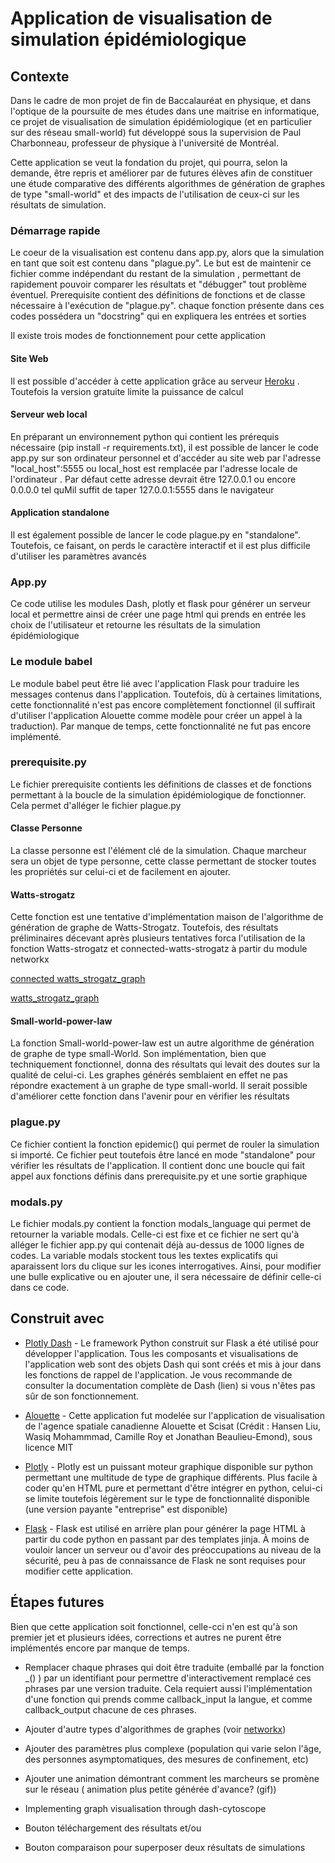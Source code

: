 
# Application de visualisation de simulation épidémiologique


## Contexte

Dans le cadre de mon projet de fin de Baccalauréat en physique, et dans l'optique de la poursuite de mes études dans une maitrise en informatique, ce projet de visualisation de simulation épidémiologique (et en particulier sur des réseau small-world) fut développé sous la supervision de Paul Charbonneau, professeur de physique à l'université de Montréal.

Cette application se veut la fondation du projet, qui pourra, selon la demande, être repris et améliorer par de futures élèves afin de constituer une étude comparative des différents algorithmes de génération de graphes de type "small-world" et des impacts de l'utilisation de ceux-ci sur les résultats de simulation.

### Démarrage rapide

Le coeur de la visualisation est contenu dans app.py, alors que la simulation en tant que soit est contenu dans "plague.py". Le but est de maintenir ce fichier comme indépendant du restant de la simulation , permettant de rapidement pouvoir comparer les résultats et "débugger" tout problème éventuel. Prerequisite contient des définitions de fonctions et de classe nécessaire à l'exécution de "plague.py".
chaque fonction présente dans ces codes possédera un "docstring" qui en expliquera les entrées et sorties

Il existe trois modes de fonctionnement pour cette application

#### Site Web

Il est possible d'accéder à cette application grâce au serveur [Heroku](https://phy3030.herokuapp.com/) . Toutefois la version gratuite limite la puissance de calcul

#### Serveur web local

En préparant un environnement python qui contient les prérequis nécessaire (pip install -r requirements.txt), il est possible de lancer le code app.py sur son ordinateur personnel et d'accéder au site web par l'adresse
"local_host":5555 ou local_host est remplacée par l'adresse locale de l'ordinateur . Par défaut cette adresse devrait être 127.0.0.1 ou encore 0.0.0.0 tel quMil suffit de taper 127.0.0.1:5555 dans le navigateur

#### Application standalone

Il est également possible de lancer le code plague.py en "standalone". Toutefois, ce faisant, on perds le caractère interactif et il est plus difficile d'utiliser les paramètres avancés



### App.py

Ce code utilise les modules Dash, plotly et flask pour générer un serveur local et permettre ainsi de créer une page html qui prends en entrée les choix de l'utilisateur et retourne les résultats de la simulation épidémiologique

### Le module babel

Le module babel peut être lié avec l'application Flask pour traduire les messages contenus dans l'application. Toutefois, dù à certaines limitations, cette fonctionnalité n'est pas encore complètement fonctionnel (il suffirait d'utiliser l'application Alouette comme modèle pour créer un appel à la traduction). Par manque de temps, cette fonctionnalité ne fut pas encore implémenté.

### prerequisite.py

Le fichier prerequisite contients les définitions de classes et de fonctions permettant à la boucle de la simulation épidémiologique de fonctionner. Cela permet d'alléger le fichier plague.py

#### Classe Personne

La classe personne est l'élément clé de la simulation. Chaque marcheur sera un objet de type personne, cette classe permettant de stocker toutes les propriétés sur celui-ci et de facilement en ajouter.

#### Watts-strogatz

Cette fonction est une tentative d'implémentation maison de l'algorithme de génération de graphe de Watts-Strogatz. Toutefois, des résultats préliminaires décevant après plusieurs tentatives forca l'utilisation de la fonction Watts-strogatz et connected-watts-strogatz à partir du module networkx

[connected watts_strogatz_graph](https://networkx.org/documentation/networkx-1.9.1/reference/generated/networkx.generators.random_graphs.connected_watts_strogatz_graph.html)

[watts_strogatz_graph](https://networkx.org/documentation/networkx-1.9/reference/generated/networkx.generators.random_graphs.watts_strogatz_graph.html)
#### Small-world-power-law

La fonction Small-world-power-law est un autre algorithme de génération de graphe de type small-World. Son implémentation, bien que techniquement fonctionnel, donna des résultats qui levait des doutes sur la qualité de celui-ci. Les graphes générés semblaient en effet ne pas répondre exactement à un graphe de type small-world. Il serait possible d'améliorer cette fonction dans l'avenir pour en vérifier les résultats


### plague.py

Ce fichier contient la fonction epidemic() qui permet de rouler la simulation si importé. Ce fichier peut toutefois être lancé en mode "standalone" pour vérifier les résultats de l'application. Il contient donc une boucle qui fait appel aux fonctions définis dans prerequisite.py et une sortie graphique

### modals.py

Le fichier modals.py contient la fonction modals_language qui permet de retourner la variable modals. Celle-ci est fixe et ce fichier ne sert qu'à alléger le fichier app.py qui contenait déjà au-dessus de 1000 lignes de codes. La variable modals stockent tous les textes explicatifs qui aparaissent lors du clique sur les icones interrogatives. Ainsi, pour modifier une bulle explicative ou en ajouter une, il sera nécessaire de définir celle-ci dans ce code.


## Construit avec

  - [Plotly Dash](  https://plotly.com/dash/) - Le framework Python construit sur Flask a été utilisé pour développer l'application. Tous les composants et visualisations de l'application web sont des objets Dash qui sont créés et mis à jour dans les fonctions de rappel de l'application. Je vous recommande de consulter la documentation complète de Dash (lien) si vous n'êtes pas sûr de son fonctionnement.


  - [Alouette](https://github.com/asc-csa/AlouetteApp) - Cette application fut modelée sur l'application de visualisation de l'agence spatiale canadienne Alouette et Scisat
  (Crédit : Hansen Liu, Wasiq Mohammmad, Camille Roy et Jonathan Beaulieu-Emond), sous licence MIT





  - [Plotly](https://plotly.com/) - Plotly est un puissant moteur graphique disponible sur python permettant une multitude de type de graphique différents. Plus facile à coder qu'en HTML pure et permettant d'être intégrer en python, celui-ci se limite toutefois légèrement sur le type de fonctionnalité disponible (une version payante "entreprise" est disponible)

  - [Flask]( https://flask.palletsprojects.com/en/1.1.x/) - Flask est utilisé en arrière plan pour générer la page HTML à partir du code python en passant par des templates jinja. À moins de vouloir lancer un serveur ou d'avoir des préoccupations au niveau de la sécurité, peu à pas de connaissance de Flask ne sont requises pour modifier cette application.


## Étapes futures


Bien que cette application soit fonctionnel, celle-cci n'en est qu'à son premier jet et plusieurs idées, corrections et autres ne purent être implémentés encore par manque de temps.


 - Remplacer chaque phrases qui doit être traduite (emballé par la fonction _() ) par un identifiant pour permettre d'interactivement remplacé ces phrases par une version traduite. Cela requiert aussi l'implémentation d'une fonction qui prends comme callback_input la langue, et comme callback_output chacune de ces phrases.

 - Ajouter d'autre types d'algorithmes de graphes (voir [networkx](https://networkx.org/documentation/stable/reference/generators.html#module-networkx.generators.random_graphs))

 - Ajouter des paramètres plus complexe (population qui varie selon l'âge, des personnes asymptomatiques, des mesures de confinement, etc)

 - Ajouter une animation démontrant comment les marcheurs se promène sur le réseau ( animation plus petite générée d'avance? (gif))

 - Implementing graph visualisation through dash-cytoscope

 - Bouton téléchargement des résultats et/ou

 - Bouton comparaison pour superposer deux résultats de simulations
